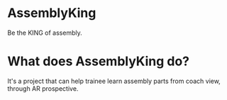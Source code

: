 # AssemblyKing
Be the KING of assembly.

# What does AssemblyKing do?

It's a project that can help trainee learn assembly parts from coach view, through AR prospective.

# 